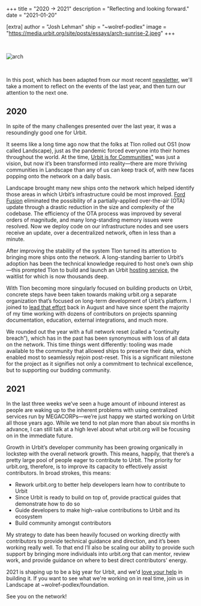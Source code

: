 +++
title = "2020 -> 2021"
description = "Reflecting and looking forward."
date = "2021-01-20"

[extra]
author = "Josh Lehman"
ship = "~wolref-podlex"
image = "https://media.urbit.org/site/posts/essays/arch-sunrise-2.jpeg"
+++

<br>

![arch](https://media.urbit.org/site/posts/essays/arch-sunrise-2.jpeg)

<br>

In this post, which has been adapted from our most recent [newsletter](https://urbit.us11.list-manage.com/subscribe/post?u=972a03db9e0c6c25bb58de8c8&id=be143888d2), we'll take a moment to reflect on the events of the last year, and then turn our attention to the next one.

## 2020

In spite of the many challenges presented over the last year, it was a resoundingly good one for Urbit.

It seems like a long time ago now that the folks at Tlon rolled out OS1 (now called Landscape), just as the pandemic forced everyone into their homes throughout the world. At the time, [Urbit is for Communities"](https://urbit.org/blog/urbit-is-for-communities/) was just a vision, but now it’s been transformed into reality—there are more thriving communities in Landscape than any of us can keep track of, with new faces popping onto the network on a daily basis.

Landscape brought many new ships onto the network which helped identify those areas in which Urbit’s infrastructure could be most improved. [Ford Fusion](https://urbit.org/blog/ford-fusion/) eliminated the possibility of a partially-applied over-the-air (OTA) update through a drastic reduction in the size and complexity of the codebase. The efficiency of the OTA process was improved by several orders of magnitude, and many long-standing memory issues were resolved. Now we deploy code on our infrastructure nodes and see users receive an update, over a decentralized network, often in less than a minute.

After improving the stability of the system Tlon turned its attention to bringing more ships onto the network. A long-standing barrier to Urbit’s adoption has been the technical knowledge required to host one’s own ship—this prompted Tlon to build and launch an Urbit [hosting service](https://tlon.io), the waitlist for which is now thousands deep.

With Tlon becoming more singularly focused on building products on Urbit, concrete steps have been taken towards making urbit.org a separate organization that’s focused on long-term development of Urbit’s platform. I joined to [lead that effort](https://urbit.org/blog/first-steps-towards-urbit-org/) back in August and have since spent the majority of my time working with dozens of contributors on projects spanning documentation, education, external integrations, and much more.

We rounded out the year with a full network reset (called a “continuity breach”), which has in the past has been synonymous with loss of all data on the network. This time things went differently: tooling was made available to the community that allowed ships to preserve their data, which enabled most to seamlessly rejoin post-reset. This is a significant milestone for the project as it signifies not only a commitment to technical excellence, but to supporting our budding community.

## 2021

In the last three weeks we’ve seen a huge amount of inbound interest as people are waking up to the inherent problems with using centralized services run by MEGACORPs—we’re just happy we started working on Urbit all those years ago. While we tend to not plan more than about six months in advance, I can still talk at a high level about what urbit.org will be focusing on in the immediate future.

Growth in Urbit’s developer community has been growing organically in lockstep with the overall network growth. This means, happily, that there’s a pretty large pool of people eager to contribute to Urbit. The priority for urbit.org, therefore, is to improve its capacity to effectively assist contributors. In broad strokes, this means:

- Rework urbit.org to better help developers learn how to contribute to Urbit
- Since Urbit is ready to build on top of, provide practical guides that demonstrate how to do so
- Guide developers to make high-value contributions to Urbit and its ecosystem
- Build community amongst contributors

My strategy to date has been heavily focused on working directly with contributors to provide technical guidance and direction, and it’s been working really well. To that end I’ll also be scaling our ability to provide such support by bringing more individuals into urbit.org that can mentor, review work, and provide guidance on where to best direct contributors' energy.

2021 is shaping up to be a big year for Urbit, and we'd [love your help](https://grants.urbit.org) in building it. If you want to see what we're working on in real time, join us in Landscape at ~wolref-podlex/foundation.

See you on the network!
